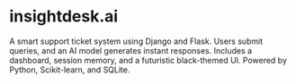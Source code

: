 # insightdesk.ai
A smart support ticket system using Django and Flask. Users submit queries, and an AI model generates instant responses. Includes a dashboard, session memory, and a futuristic black-themed UI. Powered by Python, Scikit-learn, and SQLite.
